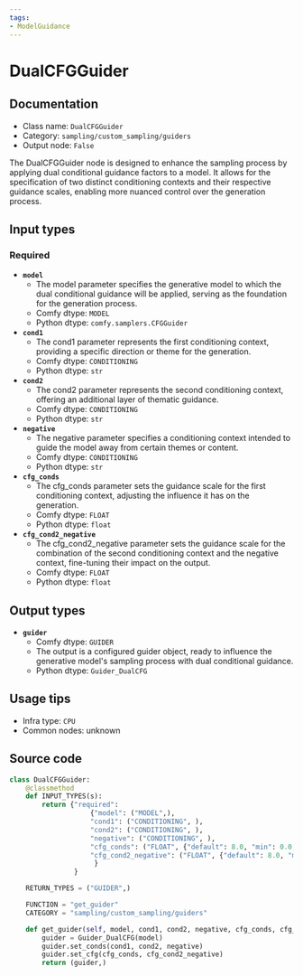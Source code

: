 ```yaml
---
tags:
- ModelGuidance
---
```


# DualCFGGuider
## Documentation
- Class name: `DualCFGGuider`
- Category: `sampling/custom_sampling/guiders`
- Output node: `False`

The DualCFGGuider node is designed to enhance the sampling process by applying dual conditional guidance factors to a model. It allows for the specification of two distinct conditioning contexts and their respective guidance scales, enabling more nuanced control over the generation process.
## Input types
### Required
- **`model`**
    - The model parameter specifies the generative model to which the dual conditional guidance will be applied, serving as the foundation for the generation process.
    - Comfy dtype: `MODEL`
    - Python dtype: `comfy.samplers.CFGGuider`
- **`cond1`**
    - The cond1 parameter represents the first conditioning context, providing a specific direction or theme for the generation.
    - Comfy dtype: `CONDITIONING`
    - Python dtype: `str`
- **`cond2`**
    - The cond2 parameter represents the second conditioning context, offering an additional layer of thematic guidance.
    - Comfy dtype: `CONDITIONING`
    - Python dtype: `str`
- **`negative`**
    - The negative parameter specifies a conditioning context intended to guide the model away from certain themes or content.
    - Comfy dtype: `CONDITIONING`
    - Python dtype: `str`
- **`cfg_conds`**
    - The cfg_conds parameter sets the guidance scale for the first conditioning context, adjusting the influence it has on the generation.
    - Comfy dtype: `FLOAT`
    - Python dtype: `float`
- **`cfg_cond2_negative`**
    - The cfg_cond2_negative parameter sets the guidance scale for the combination of the second conditioning context and the negative context, fine-tuning their impact on the output.
    - Comfy dtype: `FLOAT`
    - Python dtype: `float`
## Output types
- **`guider`**
    - Comfy dtype: `GUIDER`
    - The output is a configured guider object, ready to influence the generative model's sampling process with dual conditional guidance.
    - Python dtype: `Guider_DualCFG`
## Usage tips
- Infra type: `CPU`
- Common nodes: unknown


## Source code
```python
class DualCFGGuider:
    @classmethod
    def INPUT_TYPES(s):
        return {"required":
                    {"model": ("MODEL",),
                    "cond1": ("CONDITIONING", ),
                    "cond2": ("CONDITIONING", ),
                    "negative": ("CONDITIONING", ),
                    "cfg_conds": ("FLOAT", {"default": 8.0, "min": 0.0, "max": 100.0, "step":0.1, "round": 0.01}),
                    "cfg_cond2_negative": ("FLOAT", {"default": 8.0, "min": 0.0, "max": 100.0, "step":0.1, "round": 0.01}),
                     }
                }

    RETURN_TYPES = ("GUIDER",)

    FUNCTION = "get_guider"
    CATEGORY = "sampling/custom_sampling/guiders"

    def get_guider(self, model, cond1, cond2, negative, cfg_conds, cfg_cond2_negative):
        guider = Guider_DualCFG(model)
        guider.set_conds(cond1, cond2, negative)
        guider.set_cfg(cfg_conds, cfg_cond2_negative)
        return (guider,)

```
